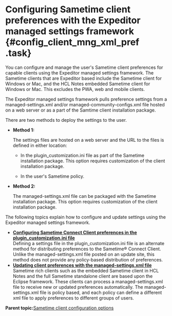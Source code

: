 # Configuring Sametime client preferences with the Expeditor managed settings framework {#config_client_mng_xml_pref .task}

You can configure and manage the user's Sametime client preferences for capable clients using the Expeditor managed settings framework. The Sametime clients that are Expeditor based include the Sametime client for Windows or Mac, and the HCL Notes embedded Sametime client for Windows or Mac. This excludes the PWA, web and mobile clients.

The Expeditor managed settings framework pulls preference settings from a managed-settings.xml and/or managed-community-configs.xml file hosted on a web server or as a part of the Samtime client installation package.

There are two methods to deploy the settings to the user.

-   **Method 1:**

    The settings files are hosted on a web server and the URL to the files is defined in either location:

    -   In the plugin\_customization.ini file as part of the Sametime installation package. This option requires customization of the client installation package.

    -   In the user's Sametime policy.
-   **Method 2:**

    The managed-settings.xml file can be packaged with the Sametime installation package. This option requires customization of the client installation package.


The following topics explain how to configure and update settings using the Expeditor managed settings framework.

-   **[Configuring Sametime Connect Client preferences in the plugin\_customization.ini file](config_client_pref_plugin.md)**  
Defining a settings file in the plugin\_customization.ini file is an alternate method for distributing preferences to the Sametime® Connect Client. Unlike the managed-settings.xml file posted on an update site, this method does not provide any policy-based distribution of preferences.
-   **[Updating client preferences with the managed-settings.xml file](config_client_xml_location.md)**  
Sametime rich clients such as the embedded Sametime client in HCL Notes and the full Sametime standalone client are based upon the Eclipse framework. These clients can process a managed-settings.xml file to receive new or updated preferences automatically. The managed-settings.xml file is policy based, and each policy can define a different xml file to apply preferences to different groups of users.

**Parent topic:**[Sametime client configuration options](sametime_client_configuration.md)

